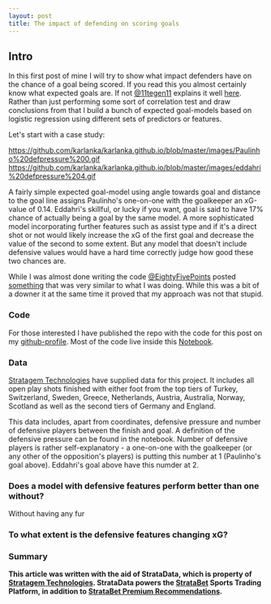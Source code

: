 ```yaml
---
layout: post
title: The impact of defending on scoring goals
---
```

## Intro
In this first post of mine I will try to show what impact defenders have on the chance of a goal being scored. If you read this you almost certainly know what expected goals are. If not [@11tegen11](https://twitter.com/11tegen11) explains it well [here](http://11tegen11.net/2015/08/14/a-close-look-at-my-new-expected-goals-model/). Rather than just performing some sort of correlation test and draw conclusions from that I build a bunch of expected goal-models based on logistic regression using different sets of predictors or features. 

Let's start with a case study:

https://github.com/karlanka/karlanka.github.io/blob/master/images/Paulinho%20defpressure%200.gif
https://github.com/karlanka/karlanka.github.io/blob/master/images/eddahri%20defpressure%204.gif

A fairly simple expected goal-model using angle towards goal and distance to the goal line assigns Paulinho's one-on-one with the goalkeeper an xG-value of 0.14. Eddahri's skillful, or lucky if you want, goal is said to have 17% chance of actually being a goal by the same model. A more sophisticated model incorporating further features such as assist type and if it's a direct shot or not would likely increase the xG of the first goal and decrease the value of the second to some extent. But any model that doesn't include defensive values would have a hard time correctly judge how good these two chances are. 

While I was almost done writing the code [@EightyFivePoints](https://twitter.com/EightyFivePoint) posted [something](http://eightyfivepoints.blogspot.co.uk/2017/09/bodies-on-line-quantifying-how.html) that was very similar to what I was doing. While this was a bit of a downer it at the same time it proved that my approach was not that stupid.

### Code
For those interested I have published the repo with the code for this post on my [github-profile](https://github.com/karlanka/). Most of the code live inside this [Notebook](https://github.com/karlanka).

### Data
[Stratagem Technologies](http://www.stratagem.co) have supplied data for this project. It includes all open play shots finished with either foot from the top tiers of Turkey, Switzerland, Sweden, Greece, Netherlands, Austria, Australia, Norway, Scotland as well as the second tiers of Germany and England.

This data includes, apart from coordinates, defensive pressure and number of defensive players between the finish and goal. A definition of the defensive pressure can be found in the notebook. Number of defensive players is rather self-explanatory - a one-on-one with the goalkeeper (or any other of the opposition's players) is putting this number at 1 (Paulinho's goal above). Eddahri's goal above have this numder at 2.

### Does a model with defensive features perform better than one without?
Without having any fur

### To what extent is the defensive features changing xG?

### Summary



**This article was written with the aid of StrataData, which is property of [Stratagem Technologies](http://www.stratagem.co). StrataData powers the [StrataBet](http://www.stratabet.com) Sports Trading Platform, in addition to [StrataBet Premium Recommendations](http://app.stratabet.com/recommendations).**
